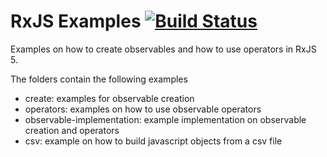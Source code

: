# RxJS Examples [![Build Status](https://travis-ci.org/pchorus/rxjs-examples.svg?branch=master)](https://travis-ci.org/pchorus/rxjs-examples)

Examples on how to create observables and how to use operators in RxJS 5.

The folders contain the following examples

- create: examples for observable creation
- operators: examples on how to use observable operators
- observable-implementation: example implementation on observable creation and operators
- csv: example on how to build javascript objects from a csv file
